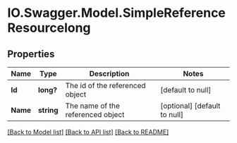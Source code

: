 # IO.Swagger.Model.SimpleReferenceResourcelong
## Properties

Name | Type | Description | Notes
------------ | ------------- | ------------- | -------------
**Id** | **long?** | The id of the referenced object | [default to null]
**Name** | **string** | The name of the referenced object | [optional] [default to null]

[[Back to Model list]](../README.md#documentation-for-models) [[Back to API list]](../README.md#documentation-for-api-endpoints) [[Back to README]](../README.md)

